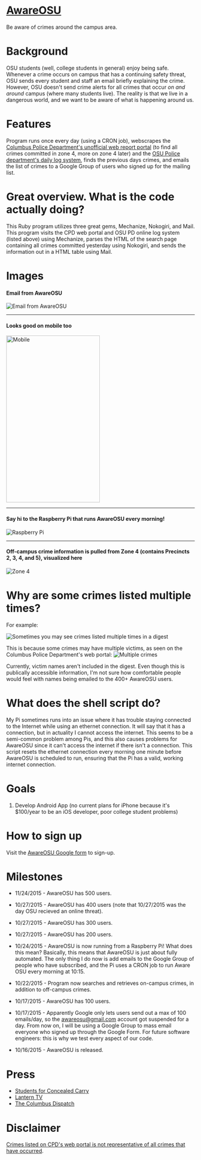 # [AwareOSU](http://cailinpitt.github.io/AwareOSU/)
Be aware of crimes around the campus area.

# Background
OSU students (well, college students in general) enjoy being safe. Whenever a crime occurs on campus that has a continuing safety threat, OSU sends every student and staff an email briefly explaining the crime. However, OSU doesn't send crime alerts for all crimes that occur *on and around* campus (where many students live). The reality is that we live in a dangerous world, and we want to be aware of what is happening around us.

# Features
Program runs once every day (using a CRON job), webscrapes the [Columbus Police Department's unofficial web report portal](http://www.columbuspolice.org/reports/) (to find all crimes committed in zone 4, more on zone 4 later) and the [OSU Police department's daily log system](http://www.ps.ohio-state.edu/police/daily_log/view.php?date=yesterday), finds the previous days crimes, and emails the list of crimes to a Google Group of users who signed up for the mailing list.

# Great overview. What is the code actually doing?
This Ruby program utilizes three great gems, Mechanize, Nokogiri, and Mail. This program visits the CPD web portal and OSU PD online log system (listed above) using Mechanize, parses the HTML of the search page containing all crimes committed yesterday using Nokogiri, and sends the information out in a HTML table using Mail.

# Images
#### Email from AwareOSU
![Email from AwareOSU](https://raw.githubusercontent.com/CailinPitt/AwareOSU/master/images/fullEmail.PNG)

---

#### Looks good on mobile too
<img src="https://raw.githubusercontent.com/CailinPitt/AwareOSU/master/images/IMG_2862.jpg" alt="Mobile" width="250" height="445"/>

---

#### Say hi to the Raspberry Pi that runs AwareOSU every morning!
![Raspberry Pi](https://raw.githubusercontent.com/CailinPitt/AwareOSU/master/images/pi.png)

---
#### Off-campus crime information is pulled from Zone 4 (contains Precincts 2, 3, 4, and 5), visualized here
![Zone 4](https://raw.githubusercontent.com/CailinPitt/AwareOSU/master/images/zone4.PNG)

# Why are some crimes listed multiple times?
For example:

![Sometimes you may see crimes listed multiple times in a digest](https://raw.githubusercontent.com/CailinPitt/AwareOSU/master/images/repeat.PNG)

This is because some crimes may have multiple victims, as seen on the Columbus Police Department's web portal:
![Multiple crimes](https://raw.githubusercontent.com/CailinPitt/AwareOSU/master/images/repeat1.PNG)

Currently, victim names aren't included in the digest. Even though this is publically accessible information, I'm not sure how comfortable people would feel with names being emailed to the 400+ AwareOSU users.

# What does the shell script do?
My Pi sometimes runs into an issue where it has trouble staying connected to the Internet while using an ethernet connection. It will say that it has a connection, but in actuality I cannot access the internet. This seems to be a semi-common problem among Pis, and this also causes problems for AwareOSU since it can't access the internet if there isn't a connection. This script resets the ethernet connection every morning one minute before AwareOSU is scheduled to run, ensuring that the Pi has a valid, working internet connection.

# Goals
1. Develop Android App (no current plans for iPhone because it's $100/year to be an iOS developer, poor college student problems)

# How to sign up
Visit the [AwareOSU Google form](http://goo.gl/forms/Oy5kZ4xHbX) to sign-up.

# Milestones
* 11/24/2015 - AwareOSU has 500 users.

* 10/27/2015 - AwareOSU has 400 users (note that 10/27/2015 was the day OSU recieved an online threat).

* 10/27/2015 - AwareOSU has 300 users.

* 10/27/2015 - AwareOSU has 200 users.

* 10/24/2015 - AwareOSU is now running from a Raspberry Pi! What does this mean? Basically, this means that AwareOSU is just about fully automated. The only thing I do now is add emails to the Google Group of people who have subscribed, and the Pi uses a CRON job to run Aware OSU every morning at 10:15.

* 10/22/2015 - Program now searches and retrieves on-campus crimes, in addition to off-campus crimes. 

* 10/17/2015 - AwareOSU has 100 users.

* 10/17/2015 - Apparently Google only lets users send out a max of 100 emails/day, so the awareosu@gmail.com account got suspended for a day. From now on, I will be using a Google Group to mass email everyone who signed up through the Google Form. For future software engineers: this is why we test every aspect of our code.

* 10/16/2015 - AwareOSU is released.

# Press
* [Students for Concealed Carry](http://concealedcampus.org/2015/10/students-for-concealed-carry-applauds-student-led-crime-awareness-initiative/)
* [Lantern TV](https://youtu.be/MAaY5FkLQqI?t=1m51s)
* [The Columbus Dispatch](http://www.dispatch.com/content/stories/local/2015/11/24/app-gathers-osu-area-cop-reports.html)

# Disclaimer
[Crimes listed on CPD's web portal is not representative of all crimes that have occurred](http://www.columbuspolice.org/reports/About).
